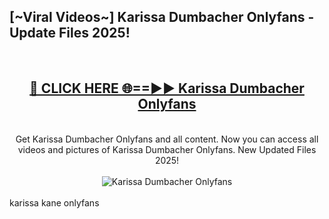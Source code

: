 <h2>[~Viral Videos~] Karissa Dumbacher Onlyfans - Update Files 2025!</h2>
<br>
<div align="center">
<h2><a href="https://betterlinks.top/A2PfLJ" rel="nofollow">🔴 CLICK HERE 🌐==►► Karissa Dumbacher Onlyfans</a></h2>
<br>
Get Karissa Dumbacher Onlyfans and all content. Now you can access all videos and pictures of Karissa Dumbacher Onlyfans. New Updated Files 2025!
<br>
<br>
<a href="https://betterlinks.top/A2PfLJ" rel="nofollow" data-target="animated-image.originalLink"><img src="https://i.ibb.co.com/WyWwxjT/player-gif2.gif" alt="Karissa Dumbacher Onlyfans" style="max-width: 100%; display: inline-block;" data-target="animated-image.originalImage"></a>
</div>
<br>
karissa kane onlyfans